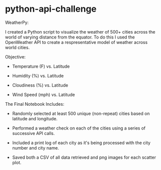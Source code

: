 # python-api-challenge

WeatherPy:

I created a Python script to visualize the weather of 500+ cities across the world of varying distance from the equator. To do this I used the OpenWeather API to create a respresentative model of weather across world cities.

Objective:

  -   Temperature (F) vs. Latitude

  -   Humidity (%) vs. Latitude

  -   Cloudiness (%) vs. Latitude

  -   Wind Speed (mph) vs. Latitude

The Final Notebook Includes:

  -   Randomly selected at least 500 unique (non-repeat) cities based on latitude and longitude.

  -   Performed a weather check on each of the cities using a series of successive API calls.

  -   Included a print log of each city as it's being processed with the city number and city name.

  -   Saved both a CSV of all data retrieved and png images for each scatter plot.
